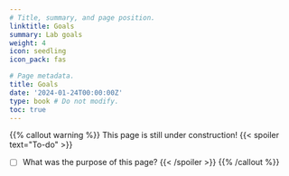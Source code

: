 ```yaml
---
# Title, summary, and page position.
linktitle: Goals
summary: Lab goals
weight: 4
icon: seedling
icon_pack: fas

# Page metadata.
title: Goals
date: '2024-01-24T00:00:00Z'
type: book # Do not modify.
toc: true
---
```


{{% callout warning %}}
This page is still under construction!
{{< spoiler text="To-do" >}}
- [ ] What was the purpose of this page?
{{< /spoiler >}}
{{% /callout %}}